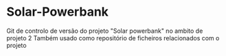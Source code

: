 # Solar-Powerbank
Git de controlo de versão do projeto "Solar powerbank" no ambito de projeto 2
Também usado como repositório de ficheiros relacionados com o projeto
